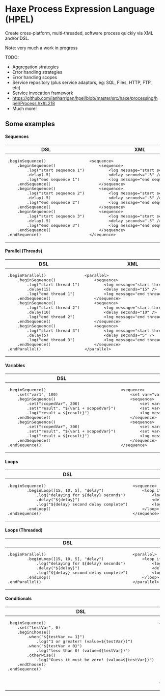 Haxe Process Expression Language (HPEL)
================================
Create cross-platform, multi-threaded, software process quickly via XML and/or DSL.

Note: very much a work in progress

TODO:
- Aggregation strategies
- Error handling strategies
- Error handling scopes
- Service repository (plus service adaptors, eg: SQL, Files, HTTP, FTP, etc)
- Service invocation framework 
- https://github.com/ianharrigan/hpel/blob/master/src/haxe/processing/hpel/Process.hx#L218
- Much more!
	
Some examples
-------------------------

#### Sequences
<table width="100%">
	<thead>
		<tr>
			<th width="50%">DSL</th>
			<th width="50%">XML</th>
		</tr>
	</thead>
	<tr>
		<td>
<pre>
.beginSequence()
	.beginSequence()
		.log("start sequence 1")
		.delay(.5)
		.log("end sequence 1")
	.endSequence()
	.beginSequence()
		.log("start sequence 2")
		.delay(.5)
		.log("end sequence 2")
	.endSequence()
	.beginSequence()
		.log("start sequence 3")
		.delay(.5)
		.log("end sequence 3")
	.endSequence()
.endSequence()
</pre>
		</td>
		<td>
<pre>
&lt;sequence&gt;
	&lt;sequence&gt;
		&lt;log message="start sequence 1" /&gt;
		&lt;delay seconds=".5" /&gt;
		&lt;log message="end sequence 1" /&gt;
	&lt;/sequence&gt;
	&lt;sequence&gt;
		&lt;log message="start sequence 2" /&gt;
		&lt;delay seconds=".5" /&gt;
		&lt;log message="end sequence 2" /&gt;
	&lt;/sequence&gt;
	&lt;sequence&gt;
		&lt;log message="start sequence 3" /&gt;
		&lt;delay seconds=".5" /&gt;
		&lt;log message="end sequence 3" /&gt;
	&lt;/sequence&gt;
&lt;/sequence&gt;
</pre>
		</td>
	</tr>

</table>

#### Parallel (Threads)	
<table width="100%">
	<thead>
		<tr>
			<th width="50%">DSL</th>
			<th width="50%">XML</th>
		</tr>
	</thead>
	<tr>
		<td>
<pre>
.beginParallel()
	.beginSequence()
		.log("start thread 1")
		.delay(15)
		.log("end thread 1")
	.endSequence()
	.beginSequence()
		.log("start thread 2")
		.delay(10)
		.log("end thread 2")
	.endSequence()
	.beginSequence()
		.log("start thread 3")
		.delay(5)
		.log("end thread 3")
	.endSequence()
.endParallel()
</pre>
		</td>
		<td>
<pre>
&lt;parallel&gt;
	&lt;sequence&gt;
		&lt;log message="start thread 1" /&gt;
		&lt;delay seconds="15" /&gt;
		&lt;log message="end thread 1" /&gt;
	&lt;/sequence&gt;
	&lt;sequence&gt;
		&lt;log message="start thread 2" /&gt;
		&lt;delay seconds="10" /&gt;
		&lt;log message="end thread 2" /&gt;
	&lt;/sequence&gt;
	&lt;sequence&gt;
		&lt;log message="start thread 3" /&gt;
		&lt;delay seconds="5" /&gt;
		&lt;log message="end thread 3" /&gt;
	&lt;/sequence&gt;
&lt;/parallel&gt;
</pre>
		</td>
	</tr>		
</table>

	
#### Variables	
<table width="100%">
	<thead>
		<tr>
			<th width="50%">DSL</th>
			<th width="50%">XML</th>
		</tr>
	</thead>
	<tr>
		<td>
<pre>
.beginSequence()
	.set("var1", 100)
	.beginSequence()
		.set("scopedVar", 200)
		.set("result", "${var1 + scopedVar}")
		.log("result = ${result}")
	.endSequence()
	.beginSequence()
		.set("scopedVar", 300)
		.set("result", "${var1 + scopedVar}")
		.log("result = ${result}")
	.endSequence()
.endSequence()
</pre>
		</td>
		<td>
<pre>
&lt;sequence&gt;
	&lt;set var="var1" value="100" /&gt;
	&lt;sequence&gt;
		&lt;set var="scopedVar" value="200" /&gt;
		&lt;set var="result" value="${var1 + scopedVar}" /&gt;
		&lt;log message="result = ${result}" /&gt;
	&lt;/sequence&gt;
	&lt;sequence&gt;
		&lt;set var="scopedVar" value="300" /&gt;
		&lt;set var="result" value="${var1 + scopedVar}" /&gt;
		&lt;log message="result = ${result}" /&gt;
	&lt;/sequence&gt;
&lt;/sequence&gt;
</pre>
		</td>
	</tr>		
</table>

	
#### Loops	
<table width="100%">
	<thead>
		<tr>
			<th width="50%">DSL</th>
			<th width="50%">XML</th>
		</tr>
	</thead>
	<tr>
		<td>
<pre>
.beginSequence()
		.beginLoop([15, 10, 5], "delay")
			.log("delaying for ${delay} seconds")
			.delay("${delay}")
			.log("${delay} second delay complete")
		.endLoop()
.endSequence()
</pre>
		</td>
		<td>
<pre>
&lt;sequence&gt;
	&lt;loop items="[15, 10, 5]" var="delay"&gt;
		&lt;log message="delaying for ${delay} seconds" /&gt;
		&lt;delay seconds="${delay}" /&gt;
		&lt;log message="${delay} second delay complete" /&gt;
	&lt;/loop&gt;
&lt;/sequence&gt;
</pre>
		</td>
	</tr>		
</table>

	
#### Loops (Threaded)
<table width="100%">
	<thead>
		<tr>
			<th width="50%">DSL</th>
			<th width="50%">XML</th>
		</tr>
	</thead>
	<tr>
		<td>
<pre>
.beginParallel()
		.beginLoop([15, 10, 5], "delay")
			.log("delaying for ${delay} seconds")
			.delay("${delay}")
			.log("${delay} second delay complete")
		.endLoop()
.endParallel()
</pre>
		</td>
		<td>
<pre>
&lt;parallel&gt;
	&lt;loop items="[15, 10, 5]" var="delay"&gt;
		&lt;log message="delaying for ${delay} seconds" /&gt;
		&lt;delay seconds="${delay}" /&gt;
		&lt;log message="${delay} second delay complete" /&gt;
	&lt;/loop&gt;
&lt;/parallel&gt;
</pre>
		</td>
	</tr>		
</table>

	
#### Conditionals
<table width="100%">
	<thead>
		<tr>
			<th width="50%">DSL</th>
			<th width="50%">XML</th>
		</tr>
	</thead>
	<tr>
		<td valign="top">
<pre>
.beginSequence()
	.set("testVar", 0)
	.beginChoose()
		.when("${testVar &gt;= 1}")
			.log("1 or greater! (value=${testVar})")
		.when("${testVar &lt; 0}")
			.log("less than 0! (value=${testVar})")
		.otherwise()
			.log("Guess it must be zero! (value=${testVar})")
	.endChoose()
.endSequence()
</pre>
		</td>
		<td>
<pre>
&lt;sequence&gt;
	&lt;set var="testVar" value="0" /&gt;
	&lt;choose&gt;
		&lt;when condition="${testVar &gt;= 1}"&gt;
			&lt;log message="1 or greater! (value=${testVar})" /&gt;
		&lt;/when&gt;
		&lt;when condition="${testVar &lt; 0}"&gt;
			&lt;log message="less than 0! (value=${testVar})" /&gt;
		&lt;/when&gt;
		&lt;otherwise&gt;
			&lt;log message="Guess it must be zero! (value=${testVar})" /&gt;
		&lt;/otherwise&gt;
	&lt;/choose&gt;
&lt;/sequence&gt;
</pre>
		</td>
	</tr>		
</table>
